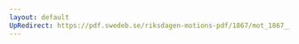 ```yaml
---
layout: default
UpRedirect: https://pdf.swedeb.se/riksdagen-motions-pdf/1867/mot_1867__fk__00068/mot_1867__fk__00068_001.pdf
---
```

